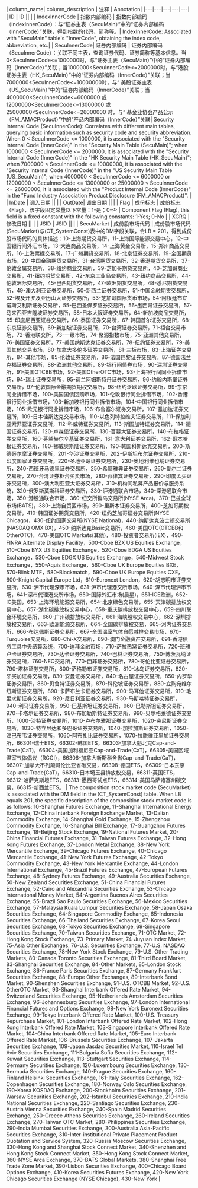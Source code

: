 | column_name| column_description | 注释 | Annotation|
|---|---|---|---|---|
| ID | ID || |
| IndexInnerCode | 指数内部编码 | 指数内部编码（IndexInnerCode）：与“证券主表（SecuMain）”中的“证券内部编码（InnerCode）”关联，得到指数的代码、简称等。| IndexInnerCode: Associated with "SecuMain" table's "InnerCode", obtaining the index code, abbreviation, etc.|
| SecuInnerCode| 证券内部编码 | 证券内部编码（SecuInnerCode）：关联不同主表，查询证券代码、证券简称等基本信息。当0<SecuInnerCode<=1000000时，与“证券主表（SecuMain）”中的“证券内部编码（InnerCode）”关联；当1000000<SecuInnerCode<=2000000时，与“港股证券主表（HK_SecuMain）”中的“证券内部编码（InnerCode）”关联；当7000000<SecuInnerCode<=10000000时，与“ 美股证券主表（US_SecuMain）”中的“证券内部编码（InnerCode）”关联；当4000000<SecuInnerCode<=6000000 或 12000000<SecuInnerCode<=13000000 或 25000000<SecuInnerCode<=26000000 时，与“ 基金业协会产品公示（FM_AMACProduct）”中的“产品内部编码（InnerCode）”关联| Security Internal Code (SecuInnerCode): Correlates with different main tables, querying basic information such as security code and security abbreviation. When 0 < SecuInnerCode <= 1000000, it is associated with the "Security Internal Code (InnerCode)" in the "Security Main Table (SecuMain)"; when 1000000 < SecuInnerCode <= 2000000, it is associated with the "Security Internal Code (InnerCode)" in the "HK Security Main Table (HK_SecuMain)"; when 7000000 < SecuInnerCode <= 10000000, it is associated with the "Security Internal Code (InnerCode)" in the "US Security Main Table (US_SecuMain)"; when 4000000 < SecuInnerCode <= 6000000 or 12000000 < SecuInnerCode <= 13000000 or 25000000 < SecuInnerCode <= 26000000, it is associated with the "Product Internal Code (InnerCode)" in the "Fund Industry Association Product Disclosure (FM_AMACProduct)". |
| InDate | 调入日期 || |
| OutDate| 调出日期 || |
| Flag | 成份标志 | 成份标志（Flag），该字段固定常量以下常量：1-是；0-否 | Component Flag (Flag), this field is a fixed constant with the following constants: 1-Yes; 0-No |
| XGRQ | 修改日期 || |
| JSID | JSID || |
| SecuMarket | 成份股市场代码 | 成份股市场代码(SecuMarket)与(CT_SystemConst)表中的DM字段关联，令LB = 201，得到成份股市场代码的具体描述：10-上海期货交易所，11-上海国际能源交易中心，12-中国银行间外汇市场，13-大连商品交易所，14-上海黄金交易所，15-郑州商品交易所，16-上海票据交易所，17-广州期货交易所，18-北京证券交易所，19-全国期货市场，20-中国金融期货交易所，31-台湾期货交易所，32-香港期货交易所，37-伦敦金属交易所，38-纽约商业交易所，39-芝加哥期货交易所，40-芝加哥商业交易所，41-纽约期货交易所，42-东京工业品交易所，43-纽约商品交易所，44-伦敦洲际交易所，45-巴西期货交易所，47-欧洲期货交易所，48-悉尼期货交易所，49-澳大利亚证券交易所，50-新西兰证券交易所，51-中国金融期货交易所，52-埃及开罗及亚历山大证券交易所，53-芝加哥国际货币市场，54-阿根廷布宜诺斯艾利斯证券交易所，55-巴西圣保罗证券交易所，56-墨西哥证券交易所，57-马来西亚吉隆坡证券交易所，58-日本大阪证券交易所，64-新加坡商品交易所，65-印度尼西亚证券交易所，66-泰国证券交易所，67-韩国首尔证券交易所，68-东京证券交易所，69-新加坡证券交易所，70-台湾证券交易所，71-柜台交易市场，72-香港联交所，73-一级市场，74-聚源指数市场，75-亚洲其他交易所，76-美国证券交易所，77-美国纳斯达克证券交易所，78-纽约证券交易所，79-美国其他交易市场，80-加拿大多伦多证券交易所，81-三板市场，83-上海证券交易所，84-其他市场，85-伦敦证券交易所，86-法国巴黎证券交易所，87-德国法兰克福证券交易所，88-欧洲其他交易所，89-银行间债券市场，90-深圳证券交易所，91-美国OTCBB市场，92-美国OtherOTC市场，93-上海银行间同业拆借市场，94-瑞士证券交易所，95-荷兰阿姆斯特丹证券交易所，96-约翰内斯堡证券交易所，97-伦敦国际金融期货期权交易所，98-纽约泛欧证券交易所，99-东京同业拆借市场，100-美国国债回购市场，101-伦敦银行同业拆借市场，102-香港银行同业拆借市场，103-新加坡银行同业拆借市场，104-中国银行同业拆借市场，105-欧元银行同业拆借市场，106-布鲁塞尔证券交易所，107-雅加达证券交易所，109-日本佳斯达克交易市场，110-以色列特拉维夫证券交易所，111-保加利亚索菲亚证券交易所，112-科威特证券交易所，113-斯图加特证券交易所，114-德国证券交易所，120-卢森堡证券交易所，130-百慕大证券交易所，140-布拉格证券交易所，160-芬兰赫尔辛基证券交易所，161-意大利证券交易所，162-哥本哈根证券交易所，180-挪威奥斯陆证券交易所，190-韩国科斯达克交易所，200-斯德哥尔摩证券交易所，201-华沙证券交易所，202-伊斯坦布尔证券交易所，210-印度国家证券交易所，220-圣地亚哥证券交易所，230-奥地利维也纳证券交易所，240-西班牙马德里证券交易所，250-希腊雅典证券交易所，260-爱尔兰证券交易所，270-台湾证券柜台买卖市场，280-菲律宾证券交易所，290-印度孟买证券交易所，300-澳大利亚亚太证券交易所，310-机构间私募产品报价与服务系统，320-俄罗斯莫斯科证券交易所，330-沪港通联合市场，340-深港通联合市场，350-港股通联合市场，360-纽交所群岛交易所(NYSE Arca)，370-巴兹全球市场(BATS)，380-上海自贸区市场，390-里斯本证券交易所，400-芝加哥期权交易所，410-韩国证券期货交易所，420-纽约芝加哥证券交易所(NYSE Chicago)，430-纽约国家交易所(NYSE National)，440-纳斯达克波士顿交易所(NASDAQ OMX BX)，450-纳斯达克Basic交易所，460-美国OTC(OTCBB和OtherOTC)，470-美国OTC Markets(其他)，480-投资者交易所(IEX)，490-FINRA Alternate Display Facility，500-Cboe BZX US Equities Exchange，510-Cboe BYX US Equities Exchange，520-Cboe EDGA US Equities Exchange，530-Cboe EDGX US Equities Exchange，540-Midwest Stock Exchange，550-Aquis Exchange，560-Cboe UK Europe Equities BXE，570-Blink MTF，580-Blockmatch，590-Cboe UK Europe Equities CXE，600-Knight Capital Europe Ltd，610-Euronext London，620-胡志明市证券交易所，630-沪市代理深市市场，631-沪市代理港交所市场，640-深市代理沪市市场，641-深市代理港交所市场，650-国际外汇市场(晨星)，651-ICE欧洲，652-IC美国，653-上海环境能源交易所，654-北京绿色交易所，655-天津碳排放权交易中心，657-湖北碳排放权交易中心，658-重庆碳排放权交易中心，659-四川联合环境交易所，660-广州碳排放权交易所，661-海峡股权交易中心，662-深圳排放权交易所，663-欧洲能源交易所，664-全国碳排放权交易，665-河内证券交易所，666-布达佩斯证券交易所，667-全国温室气体自愿减排交易市场，670-Turquoise交易所，680-Chi-X交易所，690-澳门金融资产交易所，691-香港债务工具中央结算系统，700-迪拜金融市场，710-萨拉热窝证券交易所，720-班雅卢卡证券交易所，730-达卡证券交易所，740-巴林证券交易所，750-博茨瓦纳证券交易所，760-NEO交易所，770-西非证券交易所，780-哥伦比亚证券交易所，790-塔林证券交易所，800-萨格勒布证券交易所，810-冰岛证券交易所，820-牙买加证券交易所，830-安曼证券交易所，840-名古屋证券交易所，850-内罗毕证券交易所，860-贝鲁特证券交易所，870-科伦坡证券交易所，880-立陶宛维尔纽斯证券交易所，890-卡萨布兰卡证券交易所，900-马耳他证券交易所，910-毛里求斯证券交易所，920-尼日利亚证券交易所，930-马斯喀特证券交易所，940-利马证券交易所，950-巴基斯坦证券交易所，960-巴勒斯坦证券交易所，970-卡塔尔证券交易所，980-布加勒斯特证券交易所，990-贝尔格莱德证券交易所，1000-沙特证券交易所，1010-卢布尔雅那证券交易所，1020-突尼斯证券交易所，1030-特立尼达和多巴哥证券交易所，1040-加拉加斯证券交易所，1050-津巴布韦证券交易所，1060-阿布扎比证券交易所，1070-拉脱维亚里加证券交易所，66301-瑞士ETS，66302-韩国ETS，66303-加拿大魁北克Cap-and-Trade(CaT)，66304-美国加利福尼亚Cap-and-Trade(CaT)，66305-美国区域温室气体倡议（RGGI），66306-加拿大新斯科舍省Cap-and-Trade(CaT)，66307-加拿大不列颠哥伦比亚省碳交易，66308-德国ETS，66309-日本东京Cap-and-Trade(CaT)，66310-日本埼玉县排放权交易，66311-英国ETS，66312-哈萨克斯坦ETS，66313-墨西哥试点ETS，66314-美国马萨诸塞州碳交易，66315-新西兰ETS。 | The composition stock market code (SecuMarket) is associated with the DM field in the (CT_SystemConst) table. When LB equals 201, the specific description of the composition stock market code is as follows: 10-Shanghai Futures Exchange, 11-Shanghai International Energy Exchange, 12-China Interbank Foreign Exchange Market, 13-Dalian Commodity Exchange, 14-Shanghai Gold Exchange, 15-Zhengzhou Commodity Exchange, 16-Shanghai Bill Exchange, 17-Guangzhou Futures Exchange, 18-Beijing Stock Exchange, 19-National Futures Market, 20-China Financial Futures Exchange, 31-Taiwan Futures Exchange, 32-Hong Kong Futures Exchange, 37-London Metal Exchange, 38-New York Mercantile Exchange, 39-Chicago Futures Exchange, 40-Chicago Mercantile Exchange, 41-New York Futures Exchange, 42-Tokyo Commodity Exchange, 43-New York Mercantile Exchange, 44-London International Exchange, 45-Brazil Futures Exchange, 47-European Futures Exchange, 48-Sydney Futures Exchange, 49-Australia Securities Exchange, 50-New Zealand Securities Exchange, 51-China Financial Futures Exchange, 52-Cairo and Alexandria Securities Exchange, 53-Chicago International Money Market, 54-Argentina Buenos Aires Securities Exchange, 55-Brazil Sao Paulo Securities Exchange, 56-Mexico Securities Exchange, 57-Malaysia Kuala Lumpur Securities Exchange, 58-Japan Osaka Securities Exchange, 64-Singapore Commodity Exchange, 65-Indonesia Securities Exchange, 66-Thailand Securities Exchange, 67-Korea Seoul Securities Exchange, 68-Tokyo Securities Exchange, 69-Singapore Securities Exchange, 70-Taiwan Securities Exchange, 71-OTC Market, 72-Hong Kong Stock Exchange, 73-Primary Market, 74-Juyuan Index Market, 75-Asia Other Exchanges, 76-U.S. Securities Exchange, 77-U.S. NASDAQ Securities Exchange, 78-New York Stock Exchange, 79-U.S. Other Trading Markets, 80-Canada Toronto Securities Exchange, 81-Third Board Market, 83-Shanghai Securities Exchange, 84-Other Markets, 85-London Stock Exchange, 86-France Paris Securities Exchange, 87-Germany Frankfurt Securities Exchange, 88-Europe Other Exchanges, 89-Interbank Bond Market, 90-Shenzhen Securities Exchange, 91-U.S. OTCBB Market, 92-U.S. OtherOTC Market, 93-Shanghai Interbank Offered Rate Market, 94-Switzerland Securities Exchange, 95-Netherlands Amsterdam Securities Exchange, 96-Johannesburg Securities Exchange, 97-London International Financial Futures and Options Exchange, 98-New York Euronext Securities Exchange, 99-Tokyo Interbank Offered Rate Market, 100-U.S. Treasury Repurchase Market, 101-London Interbank Offered Rate Market, 102-Hong Kong Interbank Offered Rate Market, 103-Singapore Interbank Offered Rate Market, 104-China Interbank Offered Rate Market, 105-Euro Interbank Offered Rate Market, 106-Brussels Securities Exchange, 107-Jakarta Securities Exchange, 109-Japan Jasdaq Securities Market, 110-Israel Tel Aviv Securities Exchange, 111-Bulgaria Sofia Securities Exchange, 112-Kuwait Securities Exchange, 113-Stuttgart Securities Exchange, 114-Germany Securities Exchange, 120-Luxembourg Securities Exchange, 130-Bermuda Securities Exchange, 140-Prague Securities Exchange, 160-Finland Helsinki Securities Exchange, 161-Italy Securities Exchange, 162-Copenhagen Securities Exchange, 180-Norway Oslo Securities Exchange, 190-Korea KOSDAQ Exchange, 200-Stockholm Securities Exchange, 201-Warsaw Securities Exchange, 202-Istanbul Securities Exchange, 210-India National Securities Exchange, 220-Santiago Securities Exchange, 230-Austria Vienna Securities Exchange, 240-Spain Madrid Securities Exchange, 250-Greece Athens Securities Exchange, 260-Ireland Securities Exchange, 270-Taiwan OTC Market, 280-Philippines Securities Exchange, 290-India Mumbai Securities Exchange, 300-Australia Asia-Pacific Securities Exchange, 310-Inter-institutional Private Placement Product Quotation and Service System, 320-Russia Moscow Securities Exchange, 330-Hong Kong and Shanghai Stock Connect Market, 340-Shenzhen and Hong Kong Stock Connect Market, 350-Hong Kong Stock Connect Market, 360-NYSE Arca Exchange, 370-BATS Global Markets, 380-Shanghai Free Trade Zone Market, 390-Lisbon Securities Exchange, 400-Chicago Board Options Exchange, 410-Korea Securities Futures Exchange, 420-New York Chicago Securities Exchange (NYSE Chicago), 430-New York |